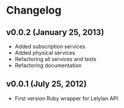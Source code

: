 # Changelog

## v0.0.2 (January 25, 2013)

* Added subscription services
* Added physical services
* Refactoring all services and tests
* Refactoring documentation

## v0.0.1 (July 25, 2012)

* First version Ruby wrapper for Lelylan API

